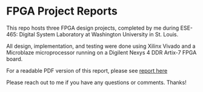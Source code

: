 # FPGA Project Reports

This repo hosts three FPGA design projects, completed by me during ESE-465: Digital System Laboratory at Washington University in St. Louis.

All design, implementation, and testing were done using Xilinx Vivado and a Microblaze microprocessor running on a Digilent Nexys 4 DDR Artix-7 FPGA board.

For a readable PDF version of this report, please see [report here](Doc/FPGA_Design_Projects.pdf)

Please reach out to me if you have any questions or comments. Thanks!
